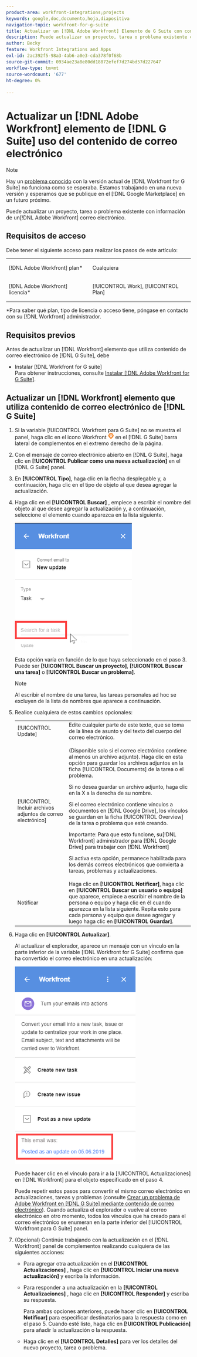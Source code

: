 ```yaml
---
product-area: workfront-integrations;projects
keywords: google,doc,documento,hoja,diapositiva
navigation-topic: workfront-for-g-suite
title: Actualizar un [!DNL Adobe Workfront] Elemento de G Suite con contenido de correo electrónico
description: Puede actualizar un proyecto, tarea o problema existente con información de un correo electrónico que no sea de Adobe Workfront.
author: Becky
feature: Workfront Integrations and Apps
exl-id: 2ac392f5-98a3-4ab6-a0e3-cda378f0f68b
source-git-commit: 0934ae23a8e80dd18872efef7d274bd57d227647
workflow-type: tm+mt
source-wordcount: '677'
ht-degree: 0%

---
```


# Actualizar un [!DNL Adobe Workfront] elemento de [!DNL G Suite] uso del contenido de correo electrónico

>[!NOTE]
>
>Hay un [problema conocido](https://experienceleague.adobe.com/docs/workfront-known-issues/issues/new-workfront-experience/wf-current/wf-integrations-error-when-opening-wf-for-gsuite.html?lang=en) con la versión actual de [!DNL Workfront for G Suite] no funciona como se esperaba. Estamos trabajando en una nueva versión y esperamos que se publique en el [!DNL Google Marketplace] en un futuro próximo.

Puede actualizar un proyecto, tarea o problema existente con información de un[!DNL Adobe Workfront] correo electrónico.

## Requisitos de acceso

Debe tener el siguiente acceso para realizar los pasos de este artículo:

<table style="table-layout:auto"> 
 <col> 
 <col> 
 <tbody> 
  <tr> 
   <td role="rowheader">[!DNL Adobe Workfront] plan*</td> 
   <td> <p>Cualquiera</p> </td> 
  </tr> 
  <tr> 
   <td role="rowheader">[!DNL Adobe Workfront] licencia*</td> 
   <td> <p>[!UICONTROL Work], [!UICONTROL Plan]</p> </td> 
  </tr> 
 </tbody> 
</table>

&#42;Para saber qué plan, tipo de licencia o acceso tiene, póngase en contacto con su [!DNL Workfront] administrador.

## Requisitos previos

Antes de actualizar un [!DNL Workfront] elemento que utiliza contenido de correo electrónico de [!DNL G Suite], debe

* Instalar [!DNL Workfront for G suite]\
   Para obtener instrucciones, consulte [Instalar [!DNL Adobe Workfront for G Suite]](../../workfront-integrations-and-apps/workfront-for-g-suite/install-workfront-for-gsuite.md).

## Actualizar un [!DNL Workfront] elemento que utiliza contenido de correo electrónico de [!DNL G Suite]

1. Si la variable [!UICONTROL Workfront para G Suite] no se muestra el panel, haga clic en el icono Workfront ![](assets/wf-lion-icon.png) en el [!DNL G Suite] barra lateral de complementos en el extremo derecho de la página.
1. Con el mensaje de correo electrónico abierto en [!DNL G Suite], haga clic en **[!UICONTROL Publicar como una nueva actualización]** en el [!DNL G Suite] panel.
1. En **[!UICONTROL Tipo]**, haga clic en la flecha desplegable y, a continuación, haga clic en el tipo de objeto al que desea agregar la actualización.
1. Haga clic en el **[!UICONTROL Buscar]** , empiece a escribir el nombre del objeto al que desee agregar la actualización y, a continuación, seleccione el elemento cuando aparezca en la lista siguiente.

   ![](assets/click-search-for-task-issue.png)

   Esta opción varía en función de lo que haya seleccionado en el paso 3. Puede ser **[!UICONTROL Buscar un proyecto]**, **[!UICONTROL Buscar una tarea]** o **[!UICONTROL Buscar un problema]**.

   >[!NOTE]
   >
   >Al escribir el nombre de una tarea, las tareas personales ad hoc se excluyen de la lista de nombres que aparece a continuación.

1. Realice cualquiera de estos cambios opcionales:

   <table style="table-layout:auto"> 
    <col> 
    <col> 
    <tbody> 
     <tr> 
      <td role="rowheader">[!UICONTROL Update]</td> 
      <td>Edite cualquier parte de este texto, que se toma de la línea de asunto y del texto del cuerpo del correo electrónico.</td> 
     </tr> 
     <tr data-mc-conditions=""> 
      <td role="rowheader">[!UICONTROL Incluir archivos adjuntos de correo electrónico]</td> 
      <td><p>(Disponible solo si el correo electrónico contiene al menos un archivo adjunto). Haga clic en esta opción para guardar los archivos adjuntos en la ficha [!UICONTROL Documents] de la tarea o el problema. </p><p>Si no desea guardar un archivo adjunto, haga clic en la X a la derecha de su nombre. </p><p>Si el correo electrónico contiene vínculos a documentos en [!DNL Google Drive], los vínculos se guardan en la ficha [!UICONTROL Overview] de la tarea o problema que esté creando. </p><p>Importante: <span style="color: #ff1493;"><span style="color: #000000;">Para que esto funcione, su</span></span>[!DNL Workfront] administrador<span style="color: #ff1493;"><span style="color: #000000;"> para [!DNL Google Drive] para trabajar con [!DNL Workfront]</span></span></p>
      <p>Si activa esta opción, permanece habilitada para los demás correos electrónicos que convierta a tareas, problemas y actualizaciones.</p></td> 
     </tr> 
     <tr data-mc-conditions=""> 
      <td role="rowheader">Notificar</td> 
      <td>Haga clic en <strong>[!UICONTROL Notificar]</strong>, haga clic en <strong>[!UICONTROL Buscar un usuario o equipo]</strong> que aparece, empiece a escribir el nombre de la persona o equipo y haga clic en él cuando aparezca en la lista siguiente. Repita esto para cada persona y equipo que desee agregar y luego haga clic en <strong>[!UICONTROL Guardar]</strong>.</td> 
     </tr> 
    </tbody> 
   </table>

1. Haga clic en **[!UICONTROL Actualizar]**.

   Al actualizar el explorador, aparece un mensaje con un vínculo en la parte inferior de la variable [!DNL Workfront for G Suite] confirma que ha convertido el correo electrónico en una actualización:

   ![](assets/email-was-converted-as-update.png)

   Puede hacer clic en el vínculo para ir a la [!UICONTROL Actualizaciones] en [!DNL Workfront] para el objeto especificado en el paso 4.

   Puede repetir estos pasos para convertir el mismo correo electrónico en actualizaciones, tareas y problemas (consulte [Crear un problema de Adobe Workfront en [!DNL G Suite] mediante contenido de correo electrónico](../../workfront-integrations-and-apps/workfront-for-g-suite/create-wf-issue-in-g-suite-using-email-content.md)). Cuando actualiza el explorador o vuelve al correo electrónico en otro momento, todos los vínculos que ha creado para el correo electrónico se enumeran en la parte inferior del [!UICONTROL Workfront para G Suite] panel.

1. (Opcional) Continúe trabajando con la actualización en el [!DNL Workfront] panel de complementos realizando cualquiera de las siguientes acciones:

   * Para agregar otra actualización en el **[!UICONTROL Actualizaciones]** , haga clic en **[!UICONTROL Iniciar una nueva actualización]** y escriba la información.

   * Para responder a una actualización en la **[!UICONTROL Actualizaciones]** , haga clic en **[!UICONTROL Responder]** y escriba su respuesta.

      Para ambas opciones anteriores, puede hacer clic en **[!UICONTROL Notificar]** para especificar destinatarios para la respuesta como en el paso 5. Cuando esté listo, haga clic en **[!UICONTROL Publicación]** para añadir la actualización o la respuesta.

   * Haga clic en el **[!UICONTROL Detalles]** para ver los detalles del nuevo proyecto, tarea o problema.
